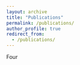 ```yaml
---
layout: archive
title: "Publications"
permalink: /publications/
author_profile: true
redirect_from: 
  - /publications/
---
```


Four
